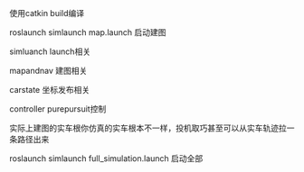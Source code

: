 使用catkin build编译

roslaunch simlaunch map.launch 启动建图

simluanch launch相关

mapandnav 建图相关

carstate 坐标发布相关

controller purepursuit控制

实际上建图的实车根你仿真的实车根本不一样，投机取巧甚至可以从实车轨迹拉一条路径出来


roslaunch simlaunch full_simulation.launch 启动全部